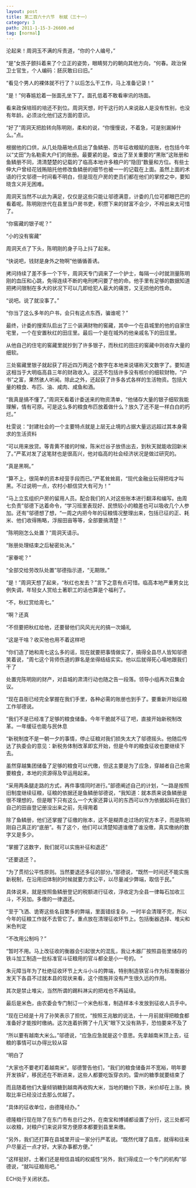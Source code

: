```yaml
---
layout: post
title: 第二百六十六节　秋赋（三十一）
category: 3
path: 2011-1-15-3-26600.md
tag: [normal]
---
```


沦起来！周洞玉不满的斥责道，“你的个人编号，”

“是”女孩子颤抖着来了个立正的姿势，眼睛努力的朝向其他方向，“何春。政治保卫士官生，个人编码：胚灰敢曰曰旧。”

“看见个男人的裸体就不行了？以后怎么干工作，马上准备记录！”

“是！”何春尴尬着一张面孔坐下了。面孔低着不敢看审讯的场面。

看来政保培班的培还不到位。周洞天想，时干这行的人来说敌人是没有性别，也没有年龄。必须淡化他们这方面的意识。

“好了”周洞天把脸转向陈明刚，柔和的说，“你慢慢说，不着急，可是别漏掉什么。”点。

根据他的口供，从几处隐蔽地点启出了鱼鳞册、历年征收粮赋的底账，也包括今年以“丈田”为名勒索大户们的账册。最要紧的是。查出了至关重要的“黑账”这账册和鱼鳞册不同，清清楚楚的记载的了临高本地许多粮户的“隐田”数量和方位。有些士伸大户曾经花钱贿赔托他修改鱼鳞册的细节也被一一的记载在上面。虽然上面的术语的行文邬德一时间看不明白，但是现在户房的吏员们都在他们的掌控之中，要知晓含义并无困难。

周洞天当然不以此为满足，仅仅是这些只能让邬德满意，计委的几位可都眼巴巴的看着呢。陈明刚世代在县里当户房书吏，积攒下来的财富不会少，不榨出来太可惜了。

“你窖藏的银子呢？”

“小的没有窖藏”

周洞天点了下头，陈明刚的身子马上抖了起来。

“快说吧，钱财是身外之物啊”他循循善诱。

拷问持续了差不多一个下午，周洞天专门调来了一个护士，每隔一小时就测量陈明刚的血压和心跳，免得连续不断的电刑拷问要了他的命。他手里有足够的数据知道把拷问限制在多大的状况下可以几即给犯人最大的痛苦，又无损他的性命。

“说吧。说了就没事了。”

“你当了这么多年的户书，会只有这点东西，骗谁呢？”

最终，计委的搜索队启出了三个装满财物的窖藏，其中一个在县城里的他的自家住宅里，一个在安置秋红的田庄里。最后一个是在城外的他亲戚名下的田庄里。

从他自己的住宅的窖藏里就抄到了许多银子，而秋红的田庄的窖藏中则收存大量的细软。

三处窖藏里银子就起获了将近四万两这个数字在本地来说堪称天文数字了。要知道这相当于大明临高县三年的财政收入。这还不包括许多没有核价的细软财物，“户书”之富，果然骇人听闻。除此之外，还起获了许多各式各样的生活物资。包括大量的粮食、布匹、油、咸肉、咸鱼和酒。

“我真是搞不懂了。”周洞天看着计委送来的物资清单，“他储存大量的银子细软我能理解，情有可原。可是这么多的粮食布匹放着做什么？放久了还不是一样白白的朽烂。”

杜雯说：“封建社会的一个主要特点就是上层无止境的占据大量远远超过其本身需求的生活资料

“可以用来放贷。等青黄不接的时候，陈米烂谷子放债出去，到秋天就能收回新米了。”严茗对发了这笔财也是很高兴，他对临高的社会经济状况是做过研究的。

“真是黑啊。”

“算不上，很简单的资本经营手段而已。”严茗耸耸肩，“现代金融业玩得把戏才叫黑。不过说明一点，农村小额信贷大有可为！”

“马上立玄组织户房的留用人员。配合我们的人对这些账本进行翻泽和编写。由周七负责”邬德下达着命令，“学习班里表现好、民愤较小的粮差也可以吸收几个人参加。还有”邬德想了想，“一周之内把今年的征粮情况整理出来，包括已征的正、耗米、他们收得贿略，浮报田亩等等，全部要搞清楚！”

“陈明刚怎么处置？”周洞天请示。

“账册处理结束之后秘密处决。”

“家眷呢？”

“全部交给劳改队处置”邬德指示道，“无期限。”

“是！”周洞天想了起来，“秋红也发去？”言下之意有点可惜。临高本地严重男女比例失调，年轻女人赏给土著职工的话也算是个福利了。

“不，秋红赏给周七。”

“啊？还真

“不但要把秋红给他，还要替他们风风光光的搞一次婚礼

“这是干啥？收买他也用不着这样吧

“你们造了她和周七这么多的谣，现在就要把事情做实了，搞得全县尽人皆知邬德笑着说，“周七这个背师伤道的罪名是坐得结结实实。他以后就得死心塌地跟我们干了

处置完陈明刚的财产，对县城的肃清行动也随之告一段落。领导小组再次召集会议。

“现在县衙已经完全掌握在我们手里，各种必需的账册也到手了。要重新开始征粮工作邬德说。

“我们不是已经准了足够的粮食储备。今年干脆就不征了吧，直接开始新税制改革。一年缓征也能与民休息

“新税制度不是一朝一夕的事情，停止征粮对我们损失太大了邬德摇头。他随后传达了执委会的意见：新税务体制改革即玄开始，但是今年的粮食征收也要继续下去。

虽然穿越集团储备了足够的粮食可以代缴，但这主要是为了应急，穿越者自己也需要粮食，本地的资源得及早运用起来。

“采用两条腿走路的方式，再件事情同时进行。”部德阐述自己的计划，“一路是按照旧制度继续征粮，征粮的依据还是鱼鳞册邬德说，“我知道：就本质来说鱼鳞册是很不理想的，但是眼下只有这么一个大家还算认可的东西可以作为依据起码在我们自己的田亩登记册没出来之前，先得用着

除了鱼鳞册，他们还掌握了征缴的账本，这不是糊弄走过场的官方本子，而是陈明刚自己真正的“底册”。有了这个，他们可以清楚知道谁缴了谁没缴，真实缴纳的数字又是多少。

“掌握了这数字，我们就可以实施补征和退还”

“还要退还？。

“为了贯彻公平性原则。当然要退还多征的部分。”部德说，“既然一时间还不能实施新税制，在沿用旧体制的时候就要力求公平，以尽量减少弊端，取信于民。”

具体说来，就是按照鱼鳞册登记的税额进行征收，浮收定为全县一律每石加收三斗，不另加。多缴的一律退还。

“至于飞洒、诡寄这些名目繁多的弊端，里面错综复杂，一时半会清理不完，所以今年的征粮工作就不去管它了。重点放在清理征收环节上。包括衡器选择、堆尖和米色判定

“不改用公制吗？”

“暂时不用。马上改征收的衡器会引起很大的混乱，我让木器厂按照县衙里储存的铁斗加工制造一批标准官斗征粮用的官斗都全是小一号的。”

朱元障当年为了杜绝征收环节上大斗小斗的弊端，特别制造铁官斗作为标准衡器分发天下各县不过就本县的现状来看，这个措施并没有产生很久远的作用。

其次是禁止堆尖，当然所谓的踢料淋尖的把戏也不再延续。

最后是米色，由农委会专门制订一个米色标准，制造样本卡发放到征收人员手中。

“现在已经是十月了孙笑表示了担忧，“按照王兆敏的说法，十一月前就得把粮食都准备好才能按时缴纳。这次连着折腾了十几天”眼下又没有熟手，恐怕要来不及了

“所以要有越南大米么。”邬德说，“应急应急就是这个意思。先拿越南米顶上去，征粮的事情可以办得比较从容

“明白了

“大家也不要老盯着越南米”。邬德警告他们，“我们的粮食储备并不宽裕，明年要开发铁矿，移民还在不断进来，这些人都要吃饭穿衣的。雷州的糖季就要结束了

而且随着他们大量倾销糖到越南再收购大米，当地的糖价下跌，米价却在上涨。换取比率已经没过去那么优越了。

“具体的征收单位，由德隆经办。”

德隆粮行现在除了在东门市有总行之外，在南宝和博铺都设置了分行，这三处都可以收粮，对粮户们来说非常方便原本都要到县里来缴。

“另外，我们还打算在县城里开设一家分行严茗说。“既然代理了县库，就得和往来户尽量近一点才好。大家办事都方便。”

“这样挺好。土著们还是相信县城的权威性“另外，我们得成立一个专门的机构”邬德说，“就叫征粮局吧。”

ECH处于关闭状态。
